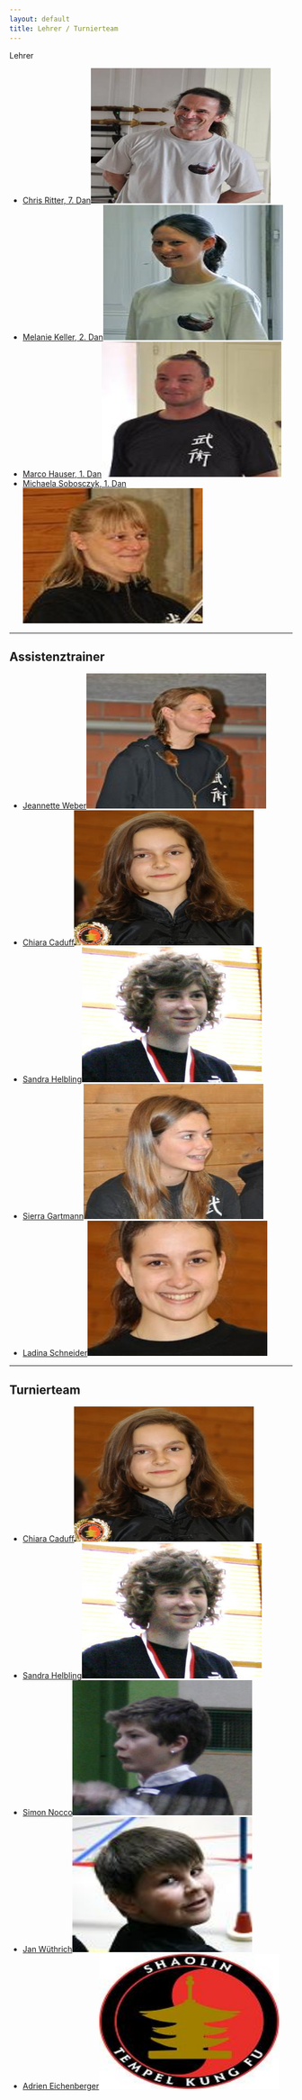 ```yaml
---
layout: default
title: Lehrer / Turnierteam
---
```


Lehrer

<ul class="small-block-grid-1 medium-block-grid-2 large-block-grid-3">
<li><a href="/chris-ritter/" class="button-contact-place" title="Master Chris Ritter">Chris Ritter, 7. Dan<img src="/images/cr.jpg" width="320" height="240" alt="Chris Ritter"></a></li>
<li><a href="/melanie-keller/" class="button-contact-place" title="Melanie Keller">Melanie Keller, 2. Dan<img src="/images/melanie-keller.jpg" width="320" height="240" alt="Melanie Keller"></a></li>
<li><a href="/marco-hauser/" class="button-contact-place" title="Marco Hauser">Marco Hauser, 1. Dan<img src="/images/marco-hauser.jpg" width="320" height="240" alt="Marco Hauser"></a></li>
<li><a href="/michaela-sobo/" class="button-contact-place" title="Michaela Sobosczyk">Michaela Sobosczyk, 1. Dan<img src="/images/michaela-sobo.jpg" width="320" height="240" alt="Michaela Sobosczyk"></a></li>
</ul>

---
Assistenztrainer
---

<ul class="small-block-grid-1 medium-block-grid-2 large-block-grid-3">
<li><a href="/jeannette-weber/" class="button-contact-place" title="Jeannette Weber">Jeannette Weber<img src="/images/jeannette-weber.jpg" width="320" height="240" alt="Jeannette Weber"></a></li>
<li><a href="/chiara-caduff/" class="button-contact-place" title="Chiara Caduff">Chiara Caduff<img src="/images/chiara-caduff.jpg" width="320" height="240" alt="Chiara Caduff"></a></li>
<li><a href="/sandra-helbling/" class="button-contact-place" title="Sandra Helbling">Sandra Helbling<img src="/images/sandra-helbling.jpg" width="320" height="240" alt="Sandra Helbling"></a></li>
<li><a href="/sierra-gartmann/" class="button-contact-place" title="Sierra Gartmann">Sierra Gartmann<img src="/images/sierra-gartmann.jpg" width="320" height="240" alt="Sierra Gartmann"></a></li>
<li><a href="/ladina-schneider" class="button-contact-place" title="Ladina Schneider">Ladina Schneider<img src="/images/ladina-schneider.jpg" width="320" height="240" alt="Ladina Schneider"></a></li>
</ul>

---
Turnierteam
---
<ul class="small-block-grid-1 medium-block-grid-2 large-block-grid-3">
<li><a href="/chiara-caduff/" class="button-contact-place" title="Chiara Caduff">Chiara Caduff<img src="/images/chiara-caduff.jpg" width="320" height="240" alt="Chiara Caduff"></a></li>
<li><a href="/sandra-helbling/" class="button-contact-place" title="Sandra Helbling">Sandra Helbling<img src="/images/sandra-helbling.jpg" width="320" height="240" alt="Sandra Helbling"></a></li>
<li><a href="/simon-nocco/" class="button-contact-place" title="Simon Nocco">Simon Nocco<img src="/images/simon-nocco.jpg" width="320" height="240" alt="Simon Nocco"></a></li>
<li><a href="/jan-wüthrich/" class="button-contact-place" title="Jan Wüthrich">Jan Wüthrich<img src="/images/jan-wuethrich.jpg" width="320" height="240" alt="Jan Wüthrich"></a></li>
<li><a href="/adrien-eichenberger/" class="button-contact-place" title="Adrien Eichenberger">Adrien Eichenberger<img src="/images/diverses.jpg" width="320" height="240" alt="Adrien Eichenberger"></a></li>
</ul>